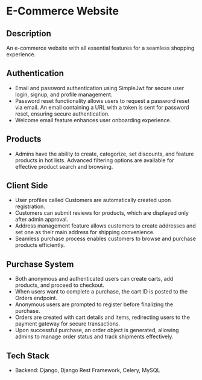 # E-Commerce Website

## Description

An e-commerce website with all essential features for a seamless shopping experience.

## Authentication

- Email and password authentication using SimpleJwt for secure user login, signup, and profile management.
- Password reset functionality allows users to request a password reset via email. An email containing a URL with a token is sent for password reset, ensuring secure authentication.
- Welcome email feature enhances user onboarding experience.

## Products

- Admins have the ability to create, categorize, set discounts, and feature products in hot lists. Advanced filtering options are available for effective product search and browsing.

## Client Side

- User profiles called Customers are automatically created upon registration.
- Customers can submit reviews for products, which are displayed only after admin approval.
- Address management feature allows customers to create addresses and set one as their main address for shipping convenience.
- Seamless purchase process enables customers to browse and purchase products efficiently.

## Purchase System

- Both anonymous and authenticated users can create carts, add products, and proceed to checkout.
- When users want to complete a purchase, the cart ID is posted to the Orders endpoint.
- Anonymous users are prompted to register before finalizing the purchase.
- Orders are created with cart details and items, redirecting users to the payment gateway for secure transactions.
- Upon successful purchase, an order object is generated, allowing admins to manage order status and track shipments effectively.

## Tech Stack

- Backend: Django, Django Rest Framework, Celery, MySQL
